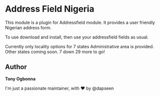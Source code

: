 # Address Field Nigeria

This module is a plugin for Addressfield module. 
It provides a user friendly Nigerian address form.

To use download and install, then use your addressfield fields as usual.

Currently only locality options for  7 states
Administrative area is provided. Other states coming soon. 
7 down 29 more to go!

## Author
**Tony Ogbonna**

I'm just a passionate maintainer, with :heart: by  @dapseen

